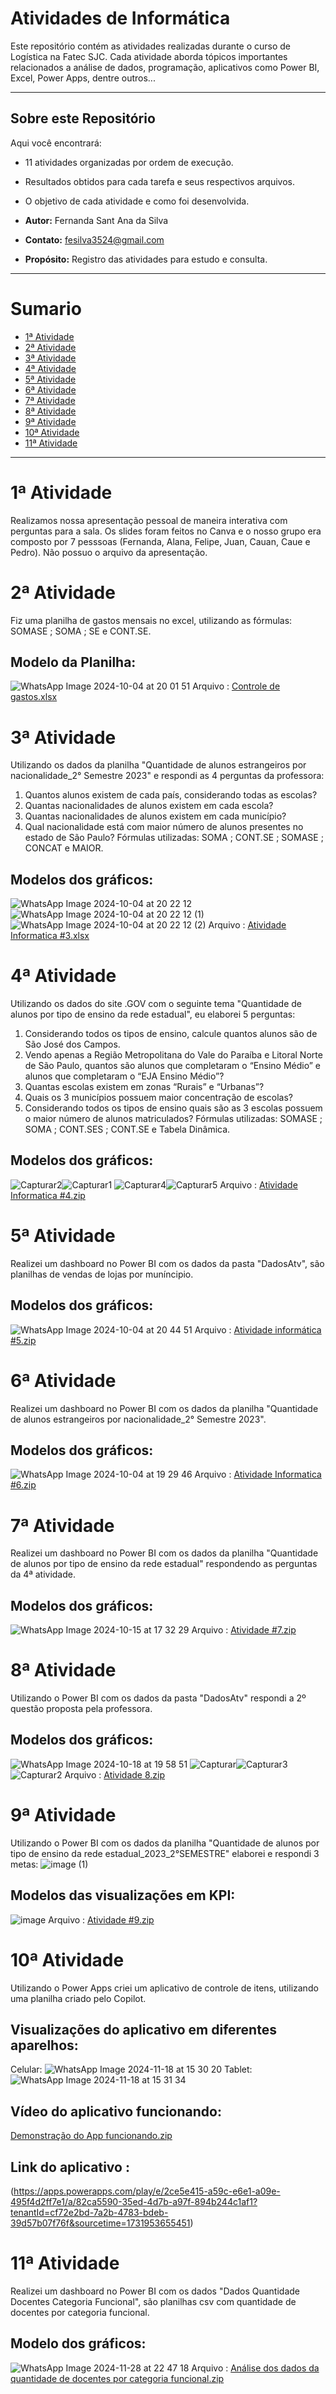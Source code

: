 # Atividades de Informática
Este repositório contém as atividades realizadas durante o curso de Logística na Fatec SJC. Cada atividade aborda tópicos importantes relacionados a análise de dados, programação, aplicativos como Power BI, Excel, Power Apps, dentre outros...

---

## Sobre este Repositório
Aqui você encontrará:
- 11 atividades organizadas por ordem de execução.
- Resultados obtidos para cada tarefa e seus respectivos arquivos.
- O objetivo de cada atividade e como foi desenvolvida.

- **Autor:** Fernanda Sant Ana da Silva
- **Contato:** fesilva3524@gmail.com
- **Propósito:** Registro das atividades para estudo e consulta.

---

# Sumario
- [1ª Atividade](#1ª-atividade)
- [2ª Atividade](#2ª-atividade)
- [3ª Atividade](#3ª-atividade)
- [4ª Atividade](#4ª-atividade)
- [5ª Atividade](#5ª-atividade)
- [6ª Atividade](#6ª-atividade)
- [7ª Atividade](#7ª-atividade)
- [8ª Atividade](#8ª-atividade)
- [9ª Atividade](#9ª-atividade)
- [10ª Atividade](#10ª-atividade)
- [11ª Atividade](#11ª-atividade)

---

# 1ª Atividade
Realizamos nossa apresentação pessoal de maneira interativa com perguntas para a sala. Os slides foram feitos no Canva e o nosso grupo era composto por 7 pesssoas (Fernanda, Alana, Felipe, Juan, Cauan, Caue e Pedro). Não possuo o arquivo da apresentação.

# 2ª Atividade
Fiz uma planilha de gastos mensais no excel, utilizando as fórmulas: SOMASE ; SOMA ; SE e CONT.SE.
## Modelo da Planilha:
![WhatsApp Image 2024-10-04 at 20 01 51](https://github.com/user-attachments/assets/0cce4aa2-94b3-4488-9f66-bafb9beb9f9d)
Arquivo : [Controle de gastos.xlsx](https://github.com/user-attachments/files/17264378/Controle.de.gastos.xlsx)

# 3ª Atividade
Utilizando os dados da planilha "Quantidade de alunos estrangeiros por nacionalidade_2° Semestre 2023" e respondi as 4 perguntas da professora:
1) Quantos alunos existem de cada país, considerando todas as escolas? 
2) Quantas nacionalidades de alunos existem em cada escola?
3) Quantas nacionalidades de alunos existem em cada município?
4) Qual nacionalidade está com maior número de alunos presentes no estado de São Paulo?
Fórmulas utilizadas: SOMA ; CONT.SE ; SOMASE  ; CONCAT e MAIOR.
## Modelos dos gráficos:
![WhatsApp Image 2024-10-04 at 20 22 12](https://github.com/user-attachments/assets/9bb45f28-9a14-4efb-b51a-575aad1902bc)![WhatsApp Image 2024-10-04 at 20 22 12 (1)](https://github.com/user-attachments/assets/9248d1a1-d1ef-40ce-bc47-cd54cce78dad)![WhatsApp Image 2024-10-04 at 20 22 12 (2)](https://github.com/user-attachments/assets/29524a99-c05a-49b9-aeb8-a8defe075308)
Arquivo : [Atividade Informatica #3.xlsx](https://github.com/user-attachments/files/17264442/Atividade.Informatica.3.xlsx)

# 4ª Atividade
Utilizando os dados do site .GOV com o seguinte tema "Quantidade de alunos por tipo de ensino da rede estadual", eu elaborei 5 perguntas:
1) Considerando todos os tipos de ensino, calcule quantos alunos são de São José dos Campos.
2) Vendo apenas a Região Metropolitana do Vale do Paraíba e Litoral Norte de São Paulo, quantos são alunos que completaram o “Ensino Médio” e alunos que completaram o “EJA Ensino Médio”?
3) Quantas escolas existem em zonas “Rurais” e “Urbanas”?
4) Quais os 3 municípios possuem maior concentração de escolas?
5) Considerando todos os tipos de ensino quais são as 3 escolas possuem o maior número de alunos matriculados?
Fórmulas utilizadas: SOMASE ; SOMA ; CONT.SES ; CONT.SE e Tabela Dinâmica.
## Modelos dos gráficos:
![Capturar2](https://github.com/user-attachments/assets/57638e08-a761-4a0e-b0fa-6ef138653bda)![Capturar1](https://github.com/user-attachments/assets/7e8650c0-25e5-4122-b342-e3fd853c16db)
![Capturar4](https://github.com/user-attachments/assets/61dfbd78-73be-4f7f-92fb-93dd7718a4bc)![Capturar5](https://github.com/user-attachments/assets/7d2c7ac2-7683-4ace-85ca-cb43e95ce13f)
Arquivo : [Atividade Informatica #4.zip](https://github.com/user-attachments/files/17384791/Atividade.Informatica.4.zip)

# 5ª Atividade
Realizei um dashboard no Power BI com os dados da pasta "DadosAtv", são planilhas de vendas de lojas por muníncipio.
## Modelos dos gráficos:
![WhatsApp Image 2024-10-04 at 20 44 51](https://github.com/user-attachments/assets/d35bea24-cea6-440a-8dc3-099b01e90421)
Arquivo : [Atividade informática #5.zip](https://github.com/user-attachments/files/17384786/Atividade.informatica.5.zip)

# 6ª Atividade
Realizei um dashboard no Power BI com os dados da planilha "Quantidade de alunos estrangeiros por nacionalidade_2° Semestre 2023".
## Modelos dos gráficos: 
![WhatsApp Image 2024-10-04 at 19 29 46](https://github.com/user-attachments/assets/00998f88-d9b7-4cea-9f6c-ceae8262cac4)
Arquivo : [Atividade Informatica #6.zip](https://github.com/user-attachments/files/17384784/Atividade.Informatica.6.zip)

# 7ª Atividade
Realizei um dashboard no Power BI com os dados da planilha "Quantidade de alunos por tipo de ensino da rede estadual" respondendo as perguntas da 4ª atividade.
## Modelos dos gráficos: 
![WhatsApp Image 2024-10-15 at 17 32 29](https://github.com/user-attachments/assets/f2c406d6-581e-46b6-96ce-782359cf71ec)
Arquivo : [Atividade #7.zip](https://github.com/user-attachments/files/17384767/Atividade.7.zip)

# 8ª Atividade
Utilizando o Power BI com os dados da pasta "DadosAtv" respondi a 2º questão proposta pela professora.
## Modelos dos gráficos: 
![WhatsApp Image 2024-10-18 at 19 58 51](https://github.com/user-attachments/assets/3df31478-3394-45ee-af3c-d95a5efb8829)
![Capturar](https://github.com/user-attachments/assets/21376d88-3442-43a8-b8fb-6e8e9b050c06)![Capturar3](https://github.com/user-attachments/assets/2cc16393-a1b2-4725-9ee7-f3265b4a0487)
![Capturar2](https://github.com/user-attachments/assets/f23fb657-3d07-4dc6-9128-332ce8563c6d)
Arquivo : [Atividade 8.zip](https://github.com/user-attachments/files/17441536/Atividade.8.zip)

# 9ª Atividade
Utilizando o Power BI com os dados da planilha "Quantidade de alunos por tipo de ensino da rede estadual_2023_2°SEMESTRE" elaborei e respondi 3 metas:
![image (1)](https://github.com/user-attachments/assets/d378c922-e9b5-491b-b4b2-13894a09df2b)

## Modelos das visualizações em KPI: 
![image](https://github.com/user-attachments/assets/3ebe49d5-ff8b-4a93-ac11-60954eb98ac8)
Arquivo : [Atividade #9.zip](https://github.com/user-attachments/files/17595070/Atividade.9.zip)

# 10ª Atividade
Utilizando o Power Apps criei um aplicativo de controle de itens, utilizando uma planilha criado pelo Copilot.
## Visualizações do aplicativo em diferentes aparelhos: 
Celular:
![WhatsApp Image 2024-11-18 at 15 30 20](https://github.com/user-attachments/assets/712f48d9-a4b2-4db0-9627-0ebfaf4d3d62)
Tablet:
![WhatsApp Image 2024-11-18 at 15 31 34](https://github.com/user-attachments/assets/37340f53-13a6-494c-939f-799ae175dc1c)
## Vídeo do aplicativo funcionando: 
[Demonstração do App funcionando.zip](https://github.com/user-attachments/files/17804748/Demonstracao.do.App.funcionando.zip)
## Link do aplicativo : 
(https://apps.powerapps.com/play/e/2ce5e415-a59c-e6e1-a09e-495f4d2ff7e1/a/82ca5590-35ed-4d7b-a97f-894b244c1af1?tenantId=cf72e2bd-7a2b-4783-bdeb-39d57b07f76f&sourcetime=1731953655451)

# 11ª Atividade
Realizei um dashboard no Power BI com os dados "Dados Quantidade Docentes Categoria Funcional", são planilhas csv com quantidade de docentes por categoria funcional.
## Modelo dos gráficos:
![WhatsApp Image 2024-11-28 at 22 47 18](https://github.com/user-attachments/assets/dcb0c675-e462-4c5a-a773-dead028586f3)
Arquivo : [Análise dos dados da quantidade de docentes por categoria funcional.zip](https://github.com/user-attachments/files/17953466/Analise.dos.dados.da.quantidade.de.docentes.por.categoria.funcional.zip)
